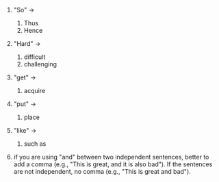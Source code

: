 1. "So" -> 
    1. Thus
    2. Hence
2. "Hard" ->
    1. difficult
    2. challenging
3. "get" -> 
    1. acquire
4. "put" ->
    1. place
5. "like" ->
    1. such as

6.  if you are using "and" between two independent sentences, better to add a comma (e.g., "This is great, and it is also bad"). If the sentences are not independent, no comma (e.g., "This is great and bad").